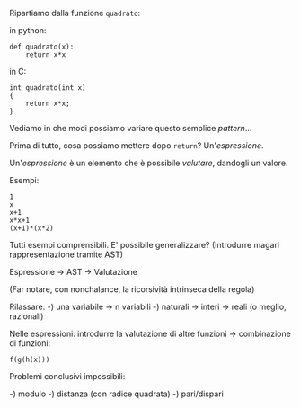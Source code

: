 Ripartiamo dalla funzione `quadrato`:

in python:

    def quadrato(x):
        return x*x

in C:

    int quadrato(int x)
    {
        return x*x;    
    }

Vediamo in che modi possiamo variare questo semplice *pattern*...

Prima di tutto, cosa possiamo mettere dopo `return`? Un'*espressione*.

Un'*espressione* è un elemento che è possibile *valutare*, dandogli un valore.

Esempi:

    1
    x
    x+1
    x*x+1
    (x+1)*(x*2)

Tutti esempi comprensibili. E' possibile generalizzare? 
(Introdurre magari rappresentazione tramite AST)

Espressione -> AST -> Valutazione

(Far notare, con nonchalance, la ricorsività intrinseca della regola)

Rilassare:
-) una variabile -> n variabili
-) naturali -> interi -> reali (o meglio, razionali)

Nelle espressioni: introdurre la valutazione di altre funzioni -> combinazione
di funzioni:

    f(g(h(x)))
    
Problemi conclusivi impossibili:

-) modulo
-) distanza (con radice quadrata)
-) pari/dispari
